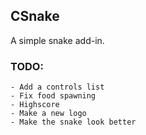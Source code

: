 ## CSnake

A simple snake add-in.

### TODO:
    - Add a controls list
    - Fix food spawning
    - Highscore
    - Make a new logo
    - Make the snake look better

